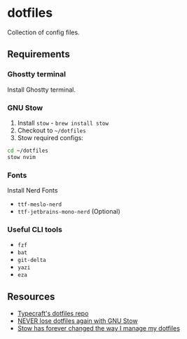 # dotfiles

Collection of config files.

## Requirements

### Ghostty terminal

Install Ghostty terminal.

### GNU Stow

1. Install `stow` - `brew install stow`
2. Checkout to `~/dotfiles`
3. Stow required configs:

```bash
cd ~/dotfiles
stow nvim
```

### Fonts

Install Nerd Fonts

- `ttf-meslo-nerd`
- `ttf-jetbrains-mono-nerd` (Optional)

### Useful CLI tools

- `fzf`
- `bat`
- `git-delta`
- `yazi`
- `eza`

## Resources

- [Typecraft's dotfiles repo](https://github.com/typecraft-dev/dotfiles)
- [NEVER lose dotfiles again with GNU Stow](https://www.youtube.com/watch?v=NoFiYOqnC4o)
- [Stow has forever changed the way I manage my dotfiles](https://www.youtube.com/watch?v=y6XCebnB9gs)
